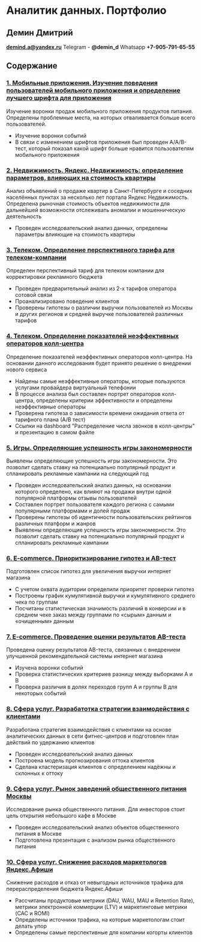 # Аналитик данных. Портфолио

## **Демин Дмитрий**     

**demind.a@yandex.ru**
Telegram - **@demin_d** 
Whatsapp **+7-905-791-65-55**


## Содержание

### [**1. Мобильные приложения. Изучение поведения пользователей мобильного приложения и определение лучшего шрифта для приложения**](https://github.com/DeminDmitry/data_analyst-portfolio/blob/main/Project/Изучение%20поведения%20пользователей%20мобильного%20приложения_git.ipynb)

Изучение воронки продаж мобильного приложения продуктов питания. Определены проблемные места, на которых отваливается больше всего пользователей.

+ Изучение воронки событий
+ В связи с изменением шрифтов приложения был проведен A/A/B-тест, который показал какой шрифт больше нравится пользователям мобильного приложения


### [**2. Недвижимость. Яндекс. Недвижимость: определение параметров, влияющих на стоимость квартиры**](https://github.com/DeminDmitry/data_analyst-portfolio/blob/main/Project/Исследование%20объявлений%20о%20продаже%20квартир_git.ipynb)

Анализ объявлений о продаже квартир в Санкт-Петербурге и соседних населённых пунктах за несколько лет портала Яндекс Недвижимость. Определена рыночная стоимость объектов недвижимости для дальнейшей возможности отслеживать аномалии и мошенническую деятельность

+ Проведен исследовательский анализ данных, определены параметры влияющие на стоимость квартиры


### [**3. Телеком. Определение перспективного тарифа для телеком-компании**](https://github.com/DeminDmitry/data_analyst-portfolio/blob/main/Project/Определение%20перспективного%20тарифа%20для%20телеком-компании_git.ipynb)

Определен перспективный тариф для телеком компании для корректировки рекламного бюджета

+ Проведен предварительный анализ из 2-х тарифов оператора сотовой связи
+ Проанализировано поведение клиентов
+ Проверены гипотезы о различии выручки пользователей из Москвы и других регионов и средней выручке пользователей различных тарифов


### [**4. Телеком. Определение показателей неэффективных операторов колл-центра**](https://github.com/DeminDmitry/data_analyst-portfolio/blob/main/Project/Определение%20показателей%20неэффективных%20операторов_git.ipynb)

Определение показателей неэффективных операторов колл-центра. На основании данного исследования будет принято решение о внедрении нового сервиса

+ Найдены самые неэффективные операторы, которые пользуются услугами провайдера виртуальный телефонии
+ В процессе анализа был составлен портрет операторов колл-центра, определены критерии эффективности и определены неэффективные операторы
+ Проверена гипотеза о зависимости времени ожидания ответа от тарифного плана (А/В тест)
+ Ссылки на dashboard "Распределение числа звонков в колл-центры" и презентацию в самом файле


### [**5. Игры. Определяющие успешность игры закономерности**](https://github.com/DeminDmitry/data_analyst-portfolio/blob/main/Project/Определяющие%20успешность%20игры%20закономерности%20_git.ipynb)

Выявлены определяющие успешность игры закономерности. Это позволит сделать ставку на потенциально популярный продукт и спланировать рекламные кампании на следующий год

+ Проведен исследовательский анализ данных, на основании которого определено, как влияют на продажи внутри одной популярной платформы отзывы пользователей
+ Составлен портрет пользователя каждого региона с самыми популярными платформами и долей продаж
+ Проверены гипотезы об идентичности пользовательских рейтингов различных платформ и жанров
+ Выявлены определяющие успешность игры закономерности. Это позволит сделать ставку на потенциально популярный продукт и спланировать рекламные кампании


### [**6. E-commerce. Приоритизирование гипотез и AB-тест**](https://github.com/DeminDmitry/data_analyst-portfolio/blob/main/Project/Приоритизирование%20гипотез%20и%20AB-тест_git.ipynb)

 Подготовлен список гипотез для увеличения выручки интернет магазина
 + С учетом охвата аудитории определили приоритет проверки гипотез
 + Построены график кумулятивной выручки и кумулятивного среднего чека по группам
 + Посчитаны статистическая значимость различий в конверсии и в среднем чеке заказ между группами по «сырым» данным и «очищенным» данным


### [**7. E-commerce. Проведение оценки результатов AB-теста**](https://github.com/DeminDmitry/data_analyst-portfolio/blob/main/Project/Проведение%20оценки%20результатов%20AB-теста_git.ipynb)

Проведена оценку результатов AB-теста, связанных с внедрением улучшенной рекомендательной системы интернет магазина
+ Изучена воронки событий
+ Проверка статистических критериев разницу между выборками A и B
+ Проверка различия в долях переходов групп A и группы B для некоторых событий


### [**8. Сфера услуг. Разрабатотка стратегии взаимодействия с клиентами**](https://github.com/DeminDmitry/data_analyst-portfolio/blob/main/Project/Разрабатотка%20стратегии%20взаимодействия%20с%20клиентами_git.ipynb)

Разработана стратегия взаимодействия с клиентами на основе аналитических данных в сети фитнес-центров и подготовлен план действий по удержанию клиентов
+ Проведен исследовательский анализ данных
+ Построена модель прогнозирования оттока клиентов
+ Сделана кластеризация клиентов с определением надёжны и склонных к оттоку


### [**9. Сфера услуг. Рынок заведений общественного питания Москвы**](https://github.com/DeminDmitry/data_analyst-portfolio/blob/main/Project/Рынок%20заведений%20общественного%20питания%20Москвы_git.ipynb)

Исследование рынка общественного питания. Для инвесторов стоит цель открытия небольшого кафе в Москве
+ Проведен исследовательский анализ объектов общественного питания в Москве
+ Подготовлена презентация с анализом рынка общественного питания


### [**10. Сфера услуг. Снижение расходов маркетологов Яндекс.Афиши**](https://github.com/DeminDmitry/data_analyst-portfolio/blob/main/Project/Снижение%20расходов%20маркетологов%20Яндекс.Афиши-git.ipynb)

Снижение расходов и отказ от невыгодных источников трафика для перераспределения бюджета Яндекс.Афиши
+ Рассчитаны продуктовые метрики (DAU, WAU, MAU и Retention Rate),  метрики электронной коммерции (LTV) и маркетинговые метрики (CAC и ROMI)
+ Определены источники трафика, на которые маркетологам стоит делать упор
+ Определены самые перспективные для компании когорты клиентов
